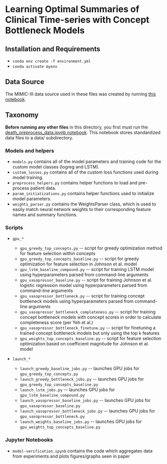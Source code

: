 # Learning Optimal Summaries of Clinical Time-series with Concept Bottleneck Models

## Installation and Requirements

* ```conda env create -f environment.yml```
* ```conda activate myenv```

## Data Source

The MIMIC-III data source used in these files was created by running [this notebook]().

## Taxonomy

**Before running any other files** in this directory, you first must run the [death_preprocess_data.ipynb notebook]().  This notebook stores standardized data files to a data/ subdirectory.

### Models and helpers
* ```models.py``` contains all of the model parameters and training code for the custom model classes (logreg and LSTM).
* ```custom_losses.py``` contains all of the custom loss functions used during model training.
* ```preprocess_helpers.py``` contains helper functions to load and pre-process patient data.
* ```param_initializations.py``` contains helper functions used to initialize model parameters.
* ```weights_parser.py``` contains the WeightsParser class, which is used to easily match neural network weights to their corresponding feature names and summary functions.

### Scripts
* ```gpu_*```
    * ```gpu_greedy_top_concepts.py``` -- script for greedy optimization method for feature selection within concepts
    * ```gpu_greedy_top_concepts_baseline.py``` -- script for greedy optimization for feature selection in Johnson et al. model
    * ```gpu_lstm_baseline_compound.py``` -- script for training LSTM model using hyperparameters parsed from command-line arguments
    * ```gpu_vasopressor_baseline.py``` -- script for training Johnson et al. logistic regression model using hyperparameters parsed from command-line arguments
    * ```gpu_vasopressor_bottleneck.py``` -- script for training concept bottleneck models using hyperparameters parsed from command-line arguments
    * ```gpu_vasopressor_bottleneck_completeness.py``` -- script for training concept bottleneck models with concept scores in order to calculate completeness score (per Yeh et al.)
    * ```gpu_vasopressor_bottleneck_finetune.py``` -- script for finetuning a trained concept bottleneck models but only using the top k features
    * ```gpu_weights_top_concepts_baseline.py``` -- script for feature selection optimization based on coefficient magnitude for Johnson et al. model
    
* ```launch_*```
    * ```launch_greedy_baseline_jobs.py``` -- launches GPU jobs for ```gpu_greedy_top_concepts.py```
    * ```launch_greedy_bottleneck_jobs.py``` -- launches GPU jobs for ```gpu_greedy_top_concepts_baseline.py```
    * ```launch_lstm_jobs.py``` -- launches GPU jobs for ```gpu_lstm_baseline_compound.py```
    * ```launch_vasopressor_baseline_jobs.py``` -- launches GPU jobs for ```gpu_vasopressor_baseline.py```
    * ```launch_vasopressor_bottleneck_jobs.py``` -- launches GPU jobs for ```gpu_vasopressor_bottleneck.py```
    * ```launch_weights_baseline_jobs.py``` -- launches GPU jobs for ```gpu_weights_top_concepts_baseline.py```
    
### Jupyter Notebooks

* ```model-verification.ipynb``` contains the code which aggregates data from experiments and plots figures/graphs seen in paper
